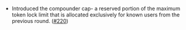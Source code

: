- Introduced the compounder cap- a reserved portion of the maximum token lock limit that is allocated exclusively for known users from the previous round.
  ([\#220](https://github.com/informalsystems/hydro/pull/220))
